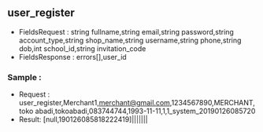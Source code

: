 
## user_register
- FieldsRequest : string fullname,string email,string password,string account_type,string shop_name,string username,string phone,string dob,int    school_id,string invitation_code
- FieldsResponse : errors[],user_id

### Sample : 
- Request : user_register,Merchant1,merchant@gmail.com,1234567890,MERCHANT,toko abadi,tokoabadi,083744744,1993-11-11,1,1_system_20190126085720
- Result: [null,190126085818222419]|||||||